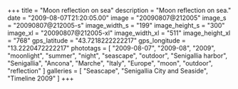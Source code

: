 +++
title = "Moon reflection on sea"
description = "Moon reflection on sea."
date = "2009-08-07T21:20:05.00"
image = "20090807@212005"
image_s = "20090807@212005-s"
image_width_s = "199"
image_height_s = "300"
image_xl = "20090807@212005-xl"
image_width_xl = "511"
image_height_xl = "768"
gps_latitude = "43.7218222222217"
gps_longitude = "13.2220472222217"
phototags = [ "2009-08-07", "2009-08", "2009", "moonlight", "summer", "night", "seascape", "outdoor", "Senigallia harbor", "Senigallia", "Ancona", "Marche", "Italy", "Europe", "moon", "outdoor", "reflection" ]
galleries = [ "Seascape", "Senigallia City and Seaside", "Timeline 2009" ]
+++
